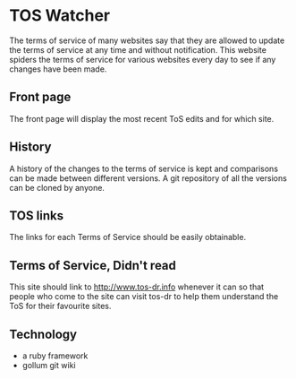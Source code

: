 # TOS Watcher

The terms of service of many websites say that they are allowed to update the terms of service at any time and without notification.  This website spiders the terms of service for various websites every day to see if any changes have been made.

## Front page

The front page will display the most recent ToS edits and for which site.

## History

A history of the changes to the terms of service is kept and comparisons can be made between different versions.  A git repository of all the versions can be cloned by anyone.

## TOS links

The links for each Terms of Service should be easily obtainable.

## Terms of Service, Didn't read

This site should link to http://www.tos-dr.info whenever it can so that people who come to the site can visit tos-dr to help them understand the ToS for their favourite sites.

## Technology

* a ruby framework
* gollum git wiki
